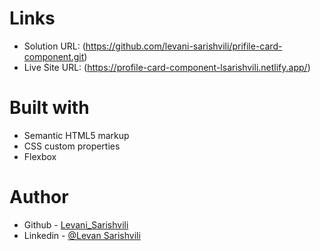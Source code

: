 # Links

- Solution URL: (https://github.com/levani-sarishvili/prifile-card-component.git)
- Live Site URL: (https://profile-card-component-lsarishvili.netlify.app/)

# Built with

- Semantic HTML5 markup
- CSS custom properties
- Flexbox

# Author

- Github - [Levani_Sarishvili](https://github.com/levani-sarishvili)
- Linkedin - [@Levan Sarishvili](https://www.linkedin.com/in/levan-sarishvili-b87245b1/)
